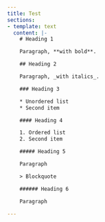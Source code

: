 ```yaml
---
title: Test
sections:
- template: text
  content: |-
    # Heading 1

    Paragraph, **with bold**.

    ## Heading 2

    Paragraph, _with italics_.

    ### Heading 3

    * Unordered list
    * Second item

    #### Heading 4

    1. Ordered list
    2. Second item

    ##### Heading 5

    Paragraph

    > Blockquote

    ###### Heading 6

    Paragraph

---
```

